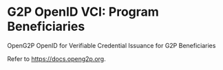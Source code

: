 # G2P OpenID VCI: Program Beneficiaries

OpenG2P OpenID for Verifiable Credential Issuance for G2P Beneficiaries

Refer to https://docs.openg2p.org.
